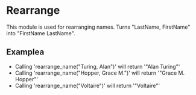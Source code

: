 Rearrange
=========

This module is used for rearranging names.
Turns "LastName, FirstName" into "FirstName LastName".

## Examplea

 * Calling 'rearrange_name("Turing, Alan")' will return '"Alan Turing"'
 * Calling 'rearrange_name("Hopper, Grace M.")' will return '"Grace M. Hopper"'
 * Calling 'rearrange_name("Voltaire")' will return '"Voltaire"'
